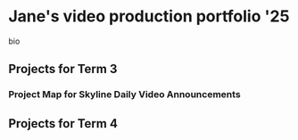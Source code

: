 # Jane's video production portfolio '25

bio

## Projects for Term 3

### Project Map for Skyline Daily Video Announcements

## Projects for Term 4
